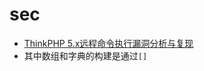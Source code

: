 # sec
- [ThinkPHP 5.x远程命令执行漏洞分析与复现](https://www.cnblogs.com/backlion/p/10106676.html)
 - 其中数组和字典的构建是通过`[]`
